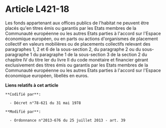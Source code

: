 # Article L421-18

Les fonds appartenant aux offices publics de l'habitat ne peuvent être placés qu'en titres émis ou garantis par les Etats
membres de la Communauté européenne ou les autres Etats parties à l'accord sur l'Espace économique européen, ou en parts ou
actions        d'organismes de placement collectif en valeurs mobilières ou de placements collectifs relevant des paragraphes
1, 2 et 6 de la sous-section 2, du paragraphe 2 ou du sous-paragraphe 1 du paragraphe 1 de la sous-section 3 de la section 2
du chapitre IV du titre Ier du livre II du code monétaire et financier  gérant exclusivement des titres émis ou garantis par
les Etats membres de la Communauté européenne ou les autres Etats parties à l'accord sur l'Espace économique européen,
libellés en euros.

**Liens relatifs à cet article**

	**Codifié par**:

	  - Décret n°78-621 du 31 mai 1978

	**Modifié par**:

	  - Ordonnance n°2013-676 du 25 juillet 2013 - art. 39

